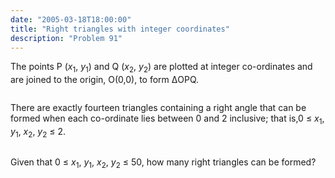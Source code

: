 ```yaml
---
date: "2005-03-18T18:00:00"
title: "Right triangles with integer coordinates"
description: "Problem 91"
---
```


<p>The points P (<i>x</i><sub>1</sub>, <i>y</i><sub>1</sub>) and Q (<i>x</i><sub>2</sub>, <i>y</i><sub>2</sub>) are plotted at integer co-ordinates and are joined to the origin, O(0,0), to form ΔOPQ.</p>
<div style="text-align:center;">
<img alt="" class="dark_img" src="/images/p091_1.png"/></div>
<p>There are exactly fourteen triangles containing a right angle that can be formed when each co-ordinate lies between 0 and 2 inclusive; that is,0 ≤ <i>x</i><sub>1</sub>, <i>y</i><sub>1</sub>, <i>x</i><sub>2</sub>, <i>y</i><sub>2</sub> ≤ 2.</p>
<div style="text-align:center;">
<img alt="" src="/images/p091_2.png"/></div>
<p>Given that 0 ≤ <i>x</i><sub>1</sub>, <i>y</i><sub>1</sub>, <i>x</i><sub>2</sub>, <i>y</i><sub>2</sub> ≤ 50, how many right triangles can be formed?</p>


